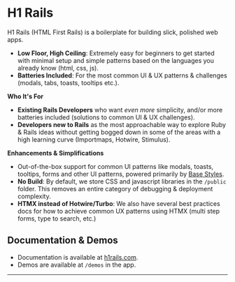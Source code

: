 # H1 Rails

H1 Rails (HTML First Rails) is a boilerplate for building slick, polished web apps.

- **Low Floor, High Ceiling**:  Extremely easy for beginners to get started with minimal setup and simple patterns based on the languages you already know (html, css, js).
- **Batteries Included**: For the most common UI & UX patterns & challenges (modals, tabs, toasts, tooltips etc.).
 
**Who It's For**
- **Existing Rails Developers** who want *even more* simplicity, and/or more batteries included (solutions to common UI & UX challenges).
- **Developers new to Rails** as the most approachable way to explore Ruby & Rails ideas without getting bogged down in some of the areas with a high learning curve (Importmaps, Hotwire, Stimulus).
 

**Enhancements & Simplifications**
- Out-of-the-box support for common UI patterns like modals, toasts, tooltips, forms and other UI patterns, powered primarily by [Base Styles](https://github.com/reallygoodsoftware/base-styles). 
- **No Build**: By default, we store CSS and javascript libraries in the `/public` folder. This removes an entire category of debugging & deployment complexity. 
- **HTMX instead of Hotwire/Turbo**: We also have several best practices docs for how to achieve common UX patterns using HTMX (multi step forms, type to search, etc.)



## Documentation & Demos

- Documentation is available at [h1rails.com](https://h1rails.com).
- Demos are available at `/demos` in the app.

---
